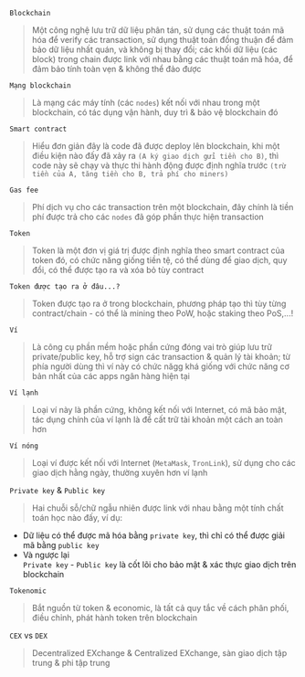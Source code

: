 `Blockchain`
> Một công nghệ lưu trữ dữ liệu phân tán, sử dụng các thuật toán mã hóa để verify các transaction, sử dụng thuật toán đồng thuận để đảm bảo dữ liệu nhất quán, và không bị thay đổi; các khối dữ liệu (các block) trong chain được link với nhau bằng các thuật toán mã hóa, để đảm bảo tính toàn vẹn & không thể đảo được

`Mạng blockchain`
> Là mạng các máy tính (các `nodes`) kết nối với nhau trong một blockchain, có tác dụng vận hành, duy trì & bảo vệ blockchain đó

`Smart contract`
> Hiểu đơn giản đây là code đã được deploy lên blockchain, khi một điều kiện nào đấy đã xảy ra `(A ký giao dịch gửi tiền cho B)`, thì code này sẽ chạy và thực thi hành động được định nghĩa trước `(trừ tiền của A, tăng tiền cho B, trả phí cho miners)`

`Gas fee`
> Phí dịch vụ cho các transaction trên một blockchain, đây chính là tiền phí được trả cho các `nodes` đã góp phần thực hiện transaction

`Token`
> Token là một đơn vị giá trị được định nghĩa theo smart contract của token đó, có chức năng giống tiền tệ, có thể dùng để giao dịch, quy đổi, có thể được tạo ra và xóa bỏ tùy contract

`Token được tạo ra ở đâu...?`
> Token được tạo ra ở trong blockchain, phương pháp tạo thì tùy từng contract/chain - có thể là mining theo PoW, hoặc staking theo PoS,...!

`Ví`
> Là công cụ phần mềm hoặc phần cứng đóng vai trò giúp lưu trữ private/public key, hỗ trợ sign các transaction & quản lý tài khoản; từ phía người dùng thì ví này có chức năgg khá giống với chức năng cơ bản nhất của các apps ngân hàng hiện tại

`Ví lạnh`
> Loại ví này là phần cứng, không kết nối với Internet, có mã bảo mật, tác dụng chính của ví lạnh là để cất trữ tài khoản một cách an toàn hơn

`Ví nóng`
> Loại ví được kết nối với Internet (`MetaMask`, `TronLink`), sử dụng cho các giao dịch hằng ngày, thường xuyên hơn ví lạnh

`Private key` & `Public key`
> Hai chuỗi sỗ/chữ ngẫu nhiên được link với nhau bằng một tính chất toán học nào đấy, ví dụ:
- Dữ liệu có thể được mã hóa bằng `private key`, thì chỉ có thể được giải mã bằng `public key`
- Và ngược lại  
`Private key` - `Public key` là cốt lõi cho bảo mật & xác thực giao dịch trên blockchain

`Tokenomic`
> Bắt nguồn từ token & economic, là tất cả quy tắc về cách phân phối, điều chỉnh, phát hành token trên blockchain

`CEX` vs `DEX`
> Decentralized EXchange & Centralized EXchange, sàn giao dịch tập trung & phi tập trung
